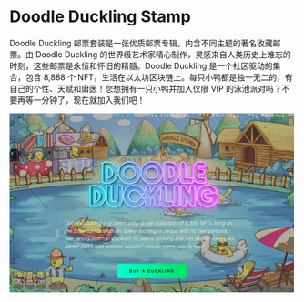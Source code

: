 # Doodle Duckling Stamp

Doodle Duckling 邮票套装是一张优质邮票专辑，内含不同主题的著名收藏邮票。由 Doodle Duckling 的世界级艺术家精心制作，灵感来自人类历史上难忘的时刻，这些邮票是永恒和怀旧的精髓。Doodle Duckling 是一个社区驱动的集合，包含 8,888 个 NFT，生活在以太坊区块链上。每只小鸭都是独一无二的，有自己的个性、天赋和庸医！您想拥有一只小鸭并加入仅限 VIP 的泳池派对吗？不要再等一分钟了，现在就加入我们吧！

![doodleducklingstamp-dapp-collectibles-bsc-image1-500x315_f531528e9ccb41aee11b968dbe35c700](doodleducklingstamp-dapp-collectibles-bsc-image1-500x315_f531528e9ccb41aee11b968dbe35c700.png)
